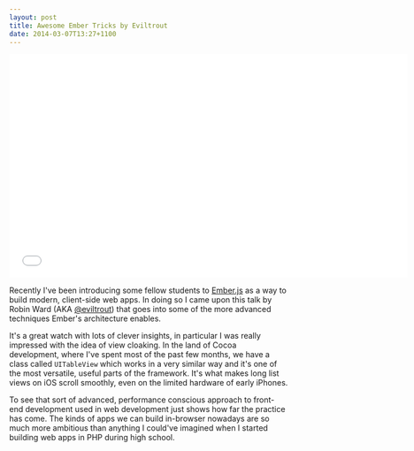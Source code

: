 ```yaml
---
layout: post
title: Awesome Ember Tricks by Eviltrout
date: 2014-03-07T13:27+1100
---
```


<iframe width="720" height="405" src="//www.youtube.com/embed/kBhGXX4zbXw?theme=light" frameborder="0" allowfullscreen></iframe>

Recently I've been introducing some fellow students to [Ember.js][] as a way to build modern, client-side web apps. In doing so I came upon this talk by Robin Ward (AKA [@eviltrout][]) that goes into some of the more advanced techniques Ember's architecture enables.

It's a great watch with lots of clever insights, in particular I was really impressed with the idea of view cloaking. In the land of Cocoa development, where I've spent most of the past few months, we have a class called `UITableView` which works in a very similar way and it's one of the most versatile, useful parts of the framework. It's what makes long list views on iOS scroll smoothly, even on the limited hardware of early iPhones.

To see that sort of advanced, performance conscious approach to front-end development used in web development just shows how far the practice has come. The kinds of apps we can build in-browser nowadays are so much more ambitious than anything I could've imagined when I started building web apps in PHP during high school.

[Ember.js]: http://emberjs.com
[@eviltrout]: http://eviltrout.com
